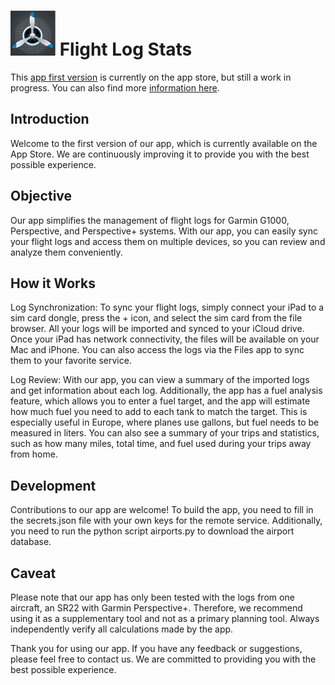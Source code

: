 # ![icon](https://raw.githubusercontent.com/roznet/flightlogstats/main/flightlogstats/Assets.xcassets/AppIcon.appiconset/icon-72.png) Flight Log Stats

This [app first version](https://apps.apple.com/us/app/flightlogstats/id1643324618) is currently on the app store, but still a work in progress.
You can also find more [information here](https://ro-z.net/blog/flightlogstats/).

## Introduction

Welcome to the first version of our app, which is currently available on the App Store. We are continuously improving it to provide you with the best possible experience.

## Objective

Our app simplifies the management of flight logs for Garmin G1000, Perspective, and Perspective+ systems. With our app, you can easily sync your flight logs and access them on multiple devices, so you can review and analyze them conveniently.

## How it Works

Log Synchronization: To sync your flight logs, simply connect your iPad to a sim card dongle, press the + icon, and select the sim card from the file browser. All your logs will be imported and synced to your iCloud drive. Once your iPad has network connectivity, the files will be available on your Mac and iPhone. You can also access the logs via the Files app to sync them to your favorite service.

Log Review: With our app, you can view a summary of the imported logs and get information about each log. Additionally, the app has a fuel analysis feature, which allows you to enter a fuel target, and the app will estimate how much fuel you need to add to each tank to match the target. This is especially useful in Europe, where planes use gallons, but fuel needs to be measured in liters. You can also see a summary of your trips and statistics, such as how many miles, total time, and fuel used during your trips away from home.

## Development

Contributions to our app are welcome! To build the app, you need to fill in the secrets.json file with your own keys for the remote service. Additionally, you need to run the python script airports.py to download the airport database.

## Caveat

Please note that our app has only been tested with the logs from one aircraft, an SR22 with Garmin Perspective+. Therefore, we recommend using it as a supplementary tool and not as a primary planning tool. Always independently verify all calculations made by the app.

Thank you for using our app. If you have any feedback or suggestions, please feel free to contact us. We are committed to providing you with the best possible experience.
